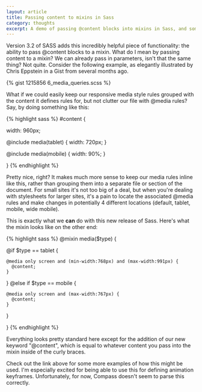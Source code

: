 ```yaml
---
layout: article
title: Passing content to mixins in Sass
category: thoughts
excerpt: A demo of passing @content blocks into mixins in Sass, and some potential use cases.
---
```


Version 3.2 of SASS adds this incredibly helpful piece of functionality: the ability to pass @content blocks to a mixin. What do I mean by passing content to a mixin? We can already pass in parameters, isn't that the same thing? Not quite. Consider the following example, as elegantly illustrated by Chris Eppstein in a Gist from several months ago.

{% gist 1215856 6_media_queries.scss %}

What if we could easily keep our responsive media style rules grouped with the content it defines rules for, but not clutter our file with @media rules? Say, by doing something like this:

{% highlight sass %}
#content {
  
  width: 960px;
  
  @include media(tablet) {
    width: 720px;
  }
  
  @include media(mobile) {
    width: 90%;
  }
  
}
{% endhighlight %}

Pretty nice, right? It makes much more sense to keep our media rules inline like this, rather than grouping them into a separate file or section of the document. For small sites it's not too big of a deal, but when you're dealing with stylesheets for larger sites, it's a pain to locate the associated @media rules and make changes in potentially 4 different locations (default, tablet, mobile, wide mobile).

This is exactly what we **can** do with this new release of Sass. Here's what the mixin looks like on the other end:

{% highlight sass %}
@mixin media($type) {
  
  @if $type == tablet {
  
    @media only screen and (min-width:768px) and (max-width:991px) {
      @content;
    }
  
  }
  @else if $type == mobile {
  
    @media only screen and (max-width:767px) {
      @content;
    }

  }
  
}
{% endhighlight %}

Everything looks pretty standard here except for the addition of our new keyword "@content", which is equal to whatever content you pass into the mixin inside of the curly braces.

Check out the link above for some more examples of how this might be used. I'm especially excited for being able to use this for defining animation keyframes. Unfortunately, for now, Compass doesn't seem to parse this correctly.